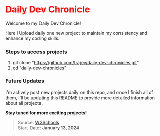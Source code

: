 # <font style="color:red">Daily Dev Chronicle</font>

Welcome to my Daily Dev Chronicle!

Here I Upload daily one new project to maintain my consistency and enhance my coding skills.

### Steps to access projects

1. git clone "https://github.com/trajev/daily-dev-chronicles.git"
2. cd "daily-dev-chronicles"

### Future Updates

I'm actively post new projects daily on this repo, and once I finish all of them, I'll be updating this README to provide more detailed information about all projects.

__Stay tuned for more exciting projects!__


> Source: [W3Schools](https://www.w3schools.com/howto/) <br />
> Start-Date: __January 13, 2024__ 
